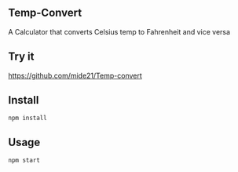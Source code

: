 ## Temp-Convert

A Calculator that converts Celsius temp to Fahrenheit and vice versa

## Try it

https://github.com/mide21/Temp-convert

## Install

 `npm install`


## Usage


 `npm start`


